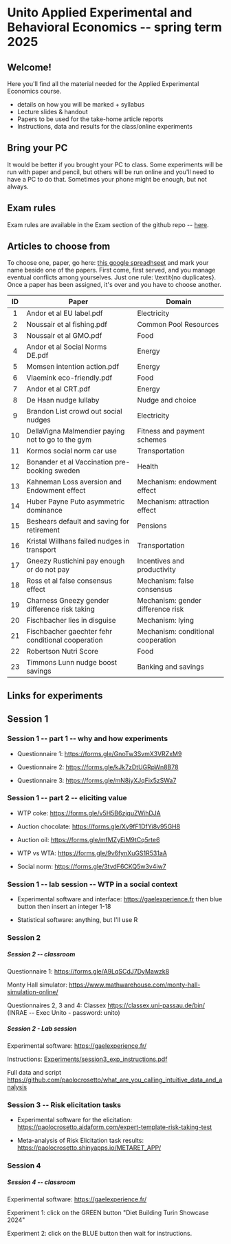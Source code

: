 # Unito **Applied** Experimental and Behavioral Economics -- spring term 2025

## Welcome!

Here you'll find all the material needed for the Applied Experimental Economics course.

-   details on how you will be marked + syllabus
-   Lecture slides & handout
-   Papers to be used for the take-home article reports
-   Instructions, data and results for the class/online experiments

## Bring your PC

It would be better if you brought your PC to class. Some experiments will be run with paper and pencil, but others will be run online and you'll need to have a PC to do that. Sometimes your phone might be enough, but not always.

## Exam rules

Exam rules are available in the Exam section of the github repo -- [here](Exam/Exam_Rules.pdf).

## Articles to choose from

To choose one, paper, go here: [this google spreadhseet](https://docs.google.com/spreadsheets/d/1zK3xTGV_x3L0dNFsaICpJPAo8NGRS0XFOrhBMQ_QXY8/edit?usp=sharing) and mark your name beside one of the papers. First come, first served, and you manage eventual conflicts among yourselves. Just one rule: \\textit{no duplicates}. Once a paper has been assigned, it's over and you have to choose another.

| **ID** | **Paper** | **Domain** |
|:----------------------:|------------------------|------------------------|
| 1 | Andor et al EU label.pdf | Electricity |
| 2 | Noussair et al fishing.pdf | Common Pool Resources |
| 3 | Noussair et al GMO.pdf | Food |
| 4 | Andor et al Social Norms DE.pdf | Energy |
| 5 | Momsen intention action.pdf | Energy |
| 6 | Vlaemink eco-friendly.pdf | Food |
| 7 | Andor et al CRT.pdf | Energy |
| 8 | De Haan nudge lullaby | Nudge and choice |
| 9 | Brandon List crowd out social nudges | Electricity |
| 10 | DellaVigna Malmendier paying not to go to the gym | Fitness and payment schemes |
| 11 | Kormos social norm car use | Transportation |
| 12 | Bonander et al Vaccination pre-booking sweden | Health |
| 13 | Kahneman Loss aversion and Endowment effect | Mechanism: endowment effect |
| 14 | Huber Payne Puto asymmetric dominance | Mechanism: attraction effect |
| 15 | Beshears default and saving for retirement | Pensions |
| 16 | Kristal Willhans failed nudges in transport | Transportation |
| 17 | Gneezy Rustichini pay enough or do not pay | Incentives and productivity |
| 18 | Ross et al false consensus effect | Mechanism: false consensus |
| 19 | Charness Gneezy gender difference risk taking | Mechanism: gender difference risk |
| 20 | Fischbacher lies in disguise | Mechanism: lying |
| 21 | Fischbacher gaechter fehr conditional cooperation | Mechanism: conditional cooperation |
| 22 | Robertson Nutri Score | Food |
| 23 | Timmons Lunn nudge boost savings | Banking and savings |

## Links for experiments

## Session 1

### Session 1 -- part 1 -- why and how experiments

-   Questionnaire 1: <https://forms.gle/GnoTw3SvmX3VRZxM9>

-   Questionnaire 2: <https://forms.gle/kJk7zDtUGRpWn8B78>

-   Questionnaire 3: <https://forms.gle/mN8jyXJqFix5zSWa7>

### Session 1 -- part 2 -- eliciting value

-   WTP coke: <https://forms.gle/v5H5B6zjquZWihDJA>

-   Auction chocolate: <https://forms.gle/Xy9fF1DfYi8v95GH8>

-   Auction oil: <https://forms.gle/mfMZyEiM9tCq5rte6>

-   WTP vs WTA: <https://forms.gle/9v6fynXuGS1R531aA>

-   Social norm: <https://forms.gle/3tvdF6CKQ5w3v4iw7>

### Session 1 -- lab session -- WTP in a social context

-   Experimental software and interface: <https://gaelexperience.fr> then blue button then insert an integer 1-18

-   Statistical software: anything, but I'll use R

### Session 2

##### Session 2 -- classroom

Questionnaire 1: <https://forms.gle/A9LqSCdJ7DyMawzk8>

Monty Hall simulator: <https://www.mathwarehouse.com/monty-hall-simulation-online/>

Questionnaires 2, 3 and 4: Classex <https://classex.uni-passau.de/bin/> (INRAE -- Exec Unito - password: unito)

##### Session 2 - Lab session

Experimental software: <https://gaelexperience.fr/>

Instructions: [Experiments/session3_exp_instructions.pdf](Experiments/session3_exp_instructions.pdf)

Full data and script <https://github.com/paolocrosetto/what_are_you_calling_intuitive_data_and_analysis>

### Session 3 -- Risk elicitation tasks

-   Experimental software for the elicitation: <https://paolocrosetto.aidaform.com/expert-template-risk-taking-test>

-   Meta-analysis of Risk Elicitation task results: <https://paolocrosetto.shinyapps.io/METARET_APP/>

### Session 4

##### Session 4 -- classroom

Experimental software: <https://gaelexperience.fr/>

Experiment 1: click on the GREEN button "Diet Building Turin Showcase 2024"

Experiment 2: click on the BLUE button then wait for instructions.
